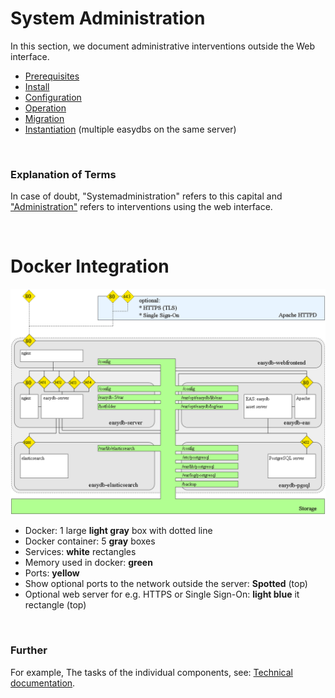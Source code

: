 # System Administration

In this section, we document administrative interventions outside the Web interface.


* [Prerequisites](./sysadmin/requirements/requirements.md)
* [Install](./sysadmin/installation/installation.md)
* [Configuration](./sysadmin/configuration/configuration.md)
* [Operation](./sysadmin/plant/plant.md)
* [Migration](./sysadmin/migration/migration.md)
* [Instantiation](./sysadmin/instances/instances.md) (multiple easydbs on the same server)

&nbsp;

### Explanation of Terms

In case of doubt, "Systemadministration" refers to this capital and ["Administration"](./webfrontend/administration/administration.md) refers to interventions using the web interface.

&nbsp;

# Docker Integration
![Docker Integration](../sysadmin/easydb5_docker_architecture.png)

* Docker: 1 large **light gray** box with dotted line
* Docker container: 5 **gray** boxes
* Services: **white**  rectangles
* Memory used in docker: **green**
* Ports: **yellow**
* Show optional ports to the network outside the server: **Spotted** (top)
* Optional web server for e.g. HTTPS or Single Sign-On: **light blue** it rectangle (top)

&nbsp;

### Further
For example, The tasks of the individual components, see: [Technical documentation](./technical/technical.md).

&nbsp;